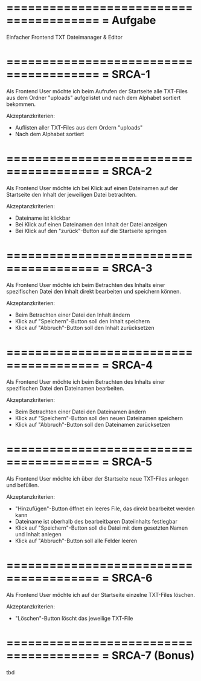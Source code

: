 =======================================
= Aufgabe
=======================================
Einfacher Frontend TXT Dateimanager & Editor



=======================================
= SRCA-1
=======================================
Als Frontend User möchte ich beim Aufrufen der Startseite alle TXT-Files aus dem Ordner "uploads" aufgelistet und nach dem Alphabet sortiert bekommen.

Akzeptanzkriterien:
- Auflisten aller TXT-Files aus dem Ordern "uploads"
- Nach dem Alphabet sortiert



=======================================
= SRCA-2
=======================================
Als Frontend User möchte ich bei Klick auf einen Dateinamen auf der Startseite den Inhalt der jeweiligen Datei betrachten.

Akzeptanzkriterien:
- Dateiname ist klickbar
- Bei Klick auf einen Dateinamen den Inhalt der Datei anzeigen
- Bei Klick auf den "zurück"-Button auf die Startseite springen



=======================================
= SRCA-3
=======================================
Als Frontend User möchte ich beim Betrachten des Inhalts einer spezifischen Datei den Inhalt direkt bearbeiten und speichern können.

Akzeptanzkriterien:
- Beim Betrachten einer Datei den Inhalt ändern
- Klick auf "Speichern"-Button soll den Inhalt speichern
- Klick auf "Abbruch"-Button soll den Inhalt zurücksetzen



=======================================
= SRCA-4
=======================================
Als Frontend User möchte ich beim Betrachten des Inhalts einer spezifischen Datei den Dateinamen bearbeiten.

Akzeptanzkriterien:
- Beim Betrachten einer Datei den Dateinamen ändern
- Klick auf "Speichern"-Button soll den neuen Dateinamen speichern
- Klick auf "Abbruch"-Button soll den Dateinamen zurücksetzen



=======================================
= SRCA-5
=======================================
Als Frontend User möchte ich über der Startseite neue TXT-Files anlegen und befüllen.

Akzeptanzkriterien:
- "Hinzufügen"-Button öffnet ein leeres File, das direkt bearbeitet werden kann
- Dateiname ist oberhalb des bearbeitbaren Dateiinhalts festlegbar
- Klick auf "Speichern"-Button soll die Datei mit dem gesetzten Namen und Inhalt anlegen
- Klick auf "Abbruch"-Button soll alle Felder leeren



=======================================
= SRCA-6
=======================================
Als Frontend User möchte ich auf der Startseite einzelne TXT-Files löschen.

Akzeptanzkriterien:
- "Löschen"-Button löscht das jeweilige TXT-File



=======================================
= SRCA-7 (Bonus)
=======================================
tbd